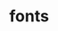 <!-- generated by markdown-notes-tree -->

# fonts

<!-- optional markdown-notes-tree directory description starts here -->

<!-- optional markdown-notes-tree directory description ends here -->


